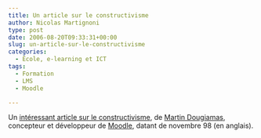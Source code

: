 ```yaml
---
title: Un article sur le constructivisme
author: Nicolas Martignoni
type: post
date: 2006-08-20T09:33:31+00:00
slug: un-article-sur-le-constructivisme
categories:
  - École, e-learning et ICT
tags:
  - Formation
  - LMS
  - Moodle

---
```

Un <a href="http://dougiamas.com/writing/constructivism.html">intéressant article sur le constructivisme</a>, de <a href="http://dougiamas.com/">Martin Dougiamas</a>, concepteur et développeur de <a href="http://moodle.org/">Moodle</a>, datant de novembre 98 (en anglais).